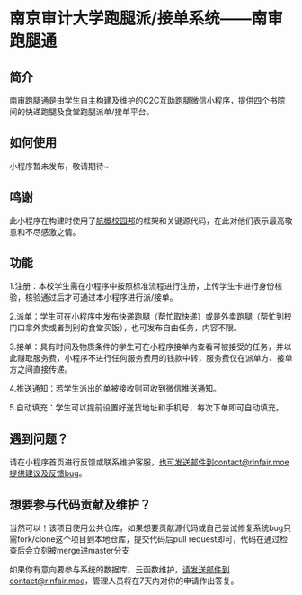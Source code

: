 # 南京审计大学跑腿派/接单系统——南审跑腿通

## 简介

南审跑腿通是由学生自主构建及维护的C2C互助跑腿微信小程序，提供四个书院间的快递跑腿及食堂跑腿派单/接单平台。

## 如何使用

小程序暂未发布，敬请期待~

## 鸣谢

此小程序在构建时使用了[航概校园邦]的框架和关键源代码，在此对他们表示最高敬意和不尽感激之情。

## 功能

1.注册：本校学生需在小程序中按照标准流程进行注册，上传学生卡进行身份核验，核验通过后才可通过本小程序进行派/接单。

2.派单：学生可在小程序中发布快递跑腿（帮忙取快递）或是外卖跑腿（帮忙到校门口拿外卖或者到别的食堂买饭），也可发布自由任务，内容不限。

3.接单：具有时间及物质条件的学生可在小程序接单内查看可被接受的任务，并以此赚取服务费，小程序不进行任何服务费用的钱款中转，服务费仅在派单方、接单方之间直接传递。

4.推送通知：若学生派出的单被接收则可收到微信推送通知。

5.自动填充：学生可以提前设置好送货地址和手机号，每次下单即可自动填充。

## 遇到问题？

请在小程序首页进行反馈或联系维护客服，也可发送邮件到contact@rinfair.moe提供建议及反馈bug。

## 想要参与代码贡献及维护？

当然可以！该项目使用公共仓库，如果想要贡献源代码或自己尝试修复系统bug只需fork/clone这个项目到本地仓库，提交代码后pull request即可，代码在通过检查后会立刻被merge进master分支

如果你有意向要参与系统的数据库、云函数维护，请发送邮件到contact@rinfair.moe，管理人员将在7天内对你的申请作出答复。

[航概校园邦]: https://github.com/Fewing/buaa_takeaway
